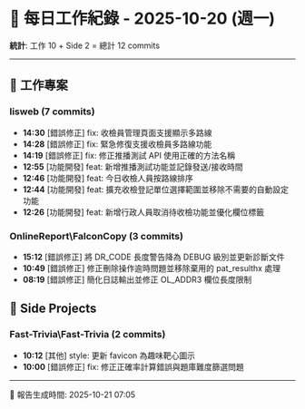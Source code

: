 # 📅 每日工作紀錄 - 2025-10-20 (週一)

**統計**: 工作 10 + Side 2 = 總計 12 commits

---

## 💼 工作專案

### lisweb (7 commits)

- **14:30** [錯誤修正] fix: 收檢員管理頁面支援顯示多路線
- **14:28** [錯誤修正] fix: 緊急修復支援收檢員多路線功能
- **14:19** [錯誤修正] fix: 修正推播測試 API 使用正確的方法名稱
- **12:55** [功能開發] feat: 新增推播測試功能並記錄發送/接收時間
- **12:46** [功能開發] feat: 今日收檢人員按路線排序
- **12:44** [功能開發] feat: 擴充收檢登記單位選擇範圍並移除不需要的自動設定功能
- **12:26** [功能開發] feat: 新增行政人員取消待收檢功能並優化欄位標籤

### OnlineReport\FalconCopy (3 commits)

- **15:12** [錯誤修正] 將 DR_CODE 長度警告降為 DEBUG 級別並更新診斷文件
- **10:49** [錯誤修正] 修正刪除操作逾時問題並移除棄用的 pat_resulthx 處理
- **08:19** [錯誤修正] 簡化日誌輸出並修正 OL_ADDR3 欄位長度限制

## 🎨 Side Projects

### Fast-Trivia\Fast-Trivia (2 commits)

- **10:12** [其他] style: 更新 favicon 為趣味靶心圖示
- **10:00** [錯誤修正] fix: 修正正確率計算錯誤與題庫難度篩選問題

---

📅 報告生成時間: 2025-10-21 07:05
